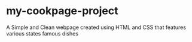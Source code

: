 # my-cookpage-project
A Simple and Clean webpage created using HTML and CSS that features various states famous dishes
